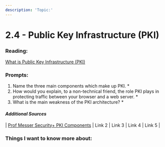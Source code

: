 ```yaml
---
description: 'Topic:'
---
```


# 2.4 -  Public Key Infrastructure (PKI)

### Reading:

[What is Public Key Infrastructure (PKI)](https://www.ssh.com/pki/)

### Prompts:

1. Name the three main components which make up PKI.
   *
2. How would you explain, to a non-technical friend, the role PKI plays in protecting traffic between your browser and a web server.
   *
3. What is the main weakness of the PKI architecture?
   *

#### _Additional Sources_

\| [Prof Messer Security+ PKI Components](https://www.youtube.com/watch?v=3yuad7\_bszE) | Link 2 | Link 3 | Link 4 | Link 5 |

### Things I want to know more about:
